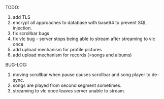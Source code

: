 TODO:
1. add TLS
2. encrypt all approaches to database with base64 to prevent SQL injection.
3. fix scrollbar bugs
4. fix vlc bug - server stops being able to stream after streaming to vlc once
5. add upload mechanism for profile pictures
6. add upload mechanism for records (=songs and albums)


BUG-LOG:
1. moving scrollbar when pause causes scrollbar and song player to de-sync.
2. songs are played from second segment sometimes.
3. streaming to vlc once leaves server unable to stream.